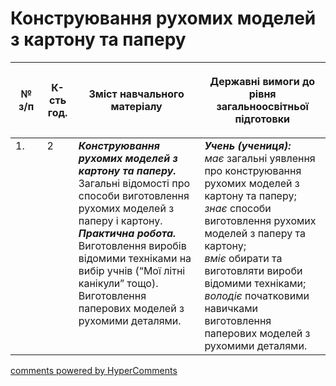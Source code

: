 <div id="hypercomments_widget" class="js-hypercomments-widget invisible"></div>

# Конструювання рухомих моделей з картону та паперу

<table>
<thead>
  <tr>
    <th width="10%" align="center"><p>№ з/п</p></td>
    <th width="10%" align="center"><p>К-сть год.</p></td>
    <th width="40%" align="center"><p>Зміст навчального матеріалу</p></td>
    <th width="60%" align="center"><p>Державні вимоги до рівня загальноосвітньої підготовки</p></td>
  </tr>
</thead>
<tbody>
  <tr>
    <td width="10%" style="vertical-align:top !important;">
1.</td>
    <td width="10%" style="vertical-align:top !important;">
2</td>
    <td width="40%" style="vertical-align:top !important;">
<b><i>Конструювання рухомих моделей з картону та паперу.</i></b> Загальні відомості про способи виготовлення рухомих моделей з паперу і картону. <br>
<b><i>Практична робота.</i></b> <br>
Виготовлення виробів відомими техніками на вибір учнів (“Мої літні канікули” тощо).<br>
Виготовлення паперових моделей з рухомими деталями.<br>
</td>
    <td width="60%" style="vertical-align:top !important;">
<i><b>Учень (учениця):</b></i><br>
<i>має</i> загальні уявлення про конструювання рухомих моделей з картону та паперу;<br>
<i>знає</i> способи виготовлення рухомих моделей з паперу та картону;<br>
<i>вміє</i> обирати та виготовляти вироби відомими техніками; <br>
<i>володіє</i> початковими навичками виготовлення паперових моделей з рухомими деталями.<br></td>
  </tr>
</tbody>
</table>

<div class="js-hypercomments-container">
<a href="http://hypercomments.com" class="hc-link" title="comments widget">comments powered by HyperComments</a>
</div>